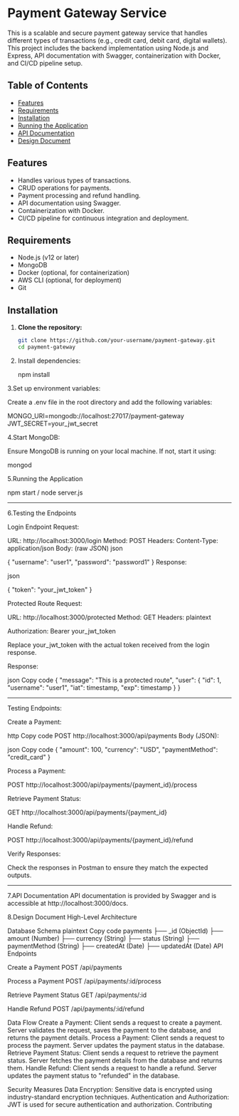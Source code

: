 # Payment Gateway Service
This is a scalable and secure payment gateway service that handles different types of transactions (e.g., credit card, debit card, digital wallets). This project includes the backend implementation using Node.js and Express, API documentation with Swagger, containerization with Docker, and CI/CD pipeline setup.

## Table of Contents

- [Features](#features)
- [Requirements](#requirements)
- [Installation](#installation)
- [Running the Application](#running-the-application)
- [API Documentation](#api-documentation)
- [Design Document](#design-document)


## Features

- Handles various types of transactions.
- CRUD operations for payments.
- Payment processing and refund handling.
- API documentation using Swagger.
- Containerization with Docker.
- CI/CD pipeline for continuous integration and deployment.

## Requirements

- Node.js (v12 or later)
- MongoDB
- Docker (optional, for containerization)
- AWS CLI (optional, for deployment)
- Git

## Installation

1. **Clone the repository:**

   ```sh
   git clone https://github.com/your-username/payment-gateway.git
   cd payment-gateway


2. Install dependencies:

    npm install
   
3.Set up environment variables:

Create a .env file in the root directory and add the following variables:

MONGO_URI=mongodb://localhost:27017/payment-gateway
JWT_SECRET=your_jwt_secret

4.Start MongoDB:

Ensure MongoDB is running on your local machine. If not, start it using:

mongod

5.Running the Application

npm start / node server.js

---------------------------------------------------------------------------

6.Testing the Endpoints

Login Endpoint
Request:

URL: http://localhost:3000/login
Method: POST
Headers: Content-Type: application/json
Body: (raw JSON)
json

{
  "username": "user1",
  "password": "password1"
}
Response:

json

{
  "token": "your_jwt_token"
}

Protected Route
Request:

URL: http://localhost:3000/protected
Method: GET
Headers:
plaintext

Authorization: Bearer your_jwt_token

Replace your_jwt_token with the actual token received from the login response.

Response:

json
Copy code
{
  "message": "This is a protected route",
  "user": {
    "id": 1,
    "username": "user1",
    "iat": timestamp,
    "exp": timestamp
  }
}

-----------------------------------------------------------------

Testing Endpoints:

Create a Payment:

http
Copy code
POST http://localhost:3000/api/payments
Body (JSON):

json
Copy code
{
  "amount": 100,
  "currency": "USD",
  "paymentMethod": "credit_card"
}

Process a Payment:

POST http://localhost:3000/api/payments/{payment_id}/process


Retrieve Payment Status:

GET http://localhost:3000/api/payments/{payment_id}


Handle Refund:

POST http://localhost:3000/api/payments/{payment_id}/refund


Verify Responses:

Check the responses in Postman to ensure they match the expected outputs.


-------------------------------------------------------------------------------------------

7.API Documentation
API documentation is provided by Swagger and is accessible at http://localhost:3000/docs.

8.Design Document
High-Level Architecture

Database Schema
plaintext
Copy code
payments
├── _id (ObjectId)
├── amount (Number)
├── currency (String)
├── status (String)
├── paymentMethod (String)
├── createdAt (Date)
├── updatedAt (Date)
API Endpoints


Create a Payment
POST /api/payments

Process a Payment
POST /api/payments/:id/process

Retrieve Payment Status
GET /api/payments/:id

Handle Refund
POST /api/payments/:id/refund


Data Flow
Create a Payment: Client sends a request to create a payment. Server validates the request, saves the payment to the database, and returns the payment details.
Process a Payment: Client sends a request to process the payment. Server updates the payment status in the database.
Retrieve Payment Status: Client sends a request to retrieve the payment status. Server fetches the payment details from the database and returns them.
Handle Refund: Client sends a request to handle a refund. Server updates the payment status to "refunded" in the database.

Security Measures
Data Encryption: Sensitive data is encrypted using industry-standard encryption techniques.
Authentication and Authorization: JWT is used for secure authentication and authorization.
Contributing
